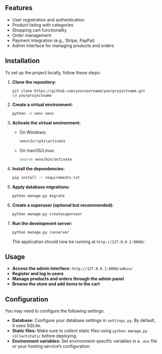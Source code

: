 ## Features

- User registration and authentication
- Product listing with categories
- Shopping cart functionality
- Order management
- Payment integration (e.g., Stripe, PayPal)
- Admin interface for managing products and orders

## Installation

To set up the project locally, follow these steps:

1. **Clone the repository:**

    ```bash
    git clone https://github.com/yourusername/yourprojectname.git
    cd yourprojectname
    ```

2. **Create a virtual environment:**

    ```bash
    python -m venv venv
    ```

3. **Activate the virtual environment:**

    - On Windows:

        ```bash
        venv\Scripts\activate
        ```

    - On macOS/Linux:

        ```bash
        source venv/bin/activate
        ```

4. **Install the dependencies:**

    ```bash
    pip install -r requirements.txt
    ```

5. **Apply database migrations:**

    ```bash
    python manage.py migrate
    ```

6. **Create a superuser (optional but recommended):**

    ```bash
    python manage.py createsuperuser
    ```

7. **Run the development server:**

    ```bash
    python manage.py runserver
    ```

    The application should now be running at `http://127.0.0.1:8000/`.

## Usage

- **Access the admin interface:** `http://127.0.0.1:8000/admin/`
- **Register and log in users**
- **Manage products and orders through the admin panel**
- **Browse the store and add items to the cart**

## Configuration

You may need to configure the following settings:

- **Database:** Configure your database settings in `settings.py`. By default, it uses SQLite.
- **Static files:** Make sure to collect static files using `python manage.py collectstatic` before deploying.
- **Environment variables:** Set environment-specific variables in a `.env` file or your hosting service’s configuration.
